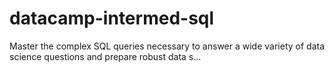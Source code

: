 # datacamp-intermed-sql

Master the complex SQL queries necessary to answer a wide variety of data science questions and prepare robust data s...
